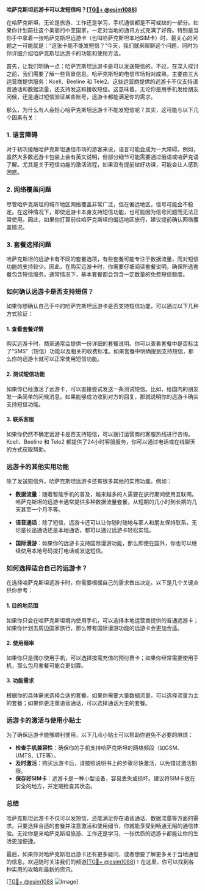 **哈萨克斯坦远游卡可以发短信吗？[[TG💪+ @esim1088](https://t.me/s/esim1088)]**

在哈萨克斯坦，无论是旅游、工作还是学习，手机通信都是不可或缺的一部分。如果你计划前往这个美丽的中亚国家，一定对当地的通讯方式充满了好奇。特别是当你手中拿着一张哈萨克斯坦远游卡（也叫哈萨克斯坦本地SIM卡）时，最关心的问题之一可能就是：“这张卡能不能发短信？”今天，我们就来聊聊这个问题，同时为你详细介绍哈萨克斯坦远游卡的功能和使用方法。

首先，让我们明确一点：哈萨克斯坦远游卡是可以发送短信的。不过，在深入探讨之前，我们需要了解一些背景信息。哈萨克斯坦的电信市场相对成熟，主要由三大运营商提供服务：Kcell、Beeline 和 Tele2。这些运营商提供的远游卡不仅支持语音通话和数据流量，还支持发送和接收短信。这意味着，无论你是用手机发给朋友问候，还是通过短信验证某些账号，远游卡都能满足你的需求。

那么，为什么有人会担心哈萨克斯坦远游卡不能发短信呢？其实，这可能与以下几个因素有关：

### **1. 语言障碍**
对于初次接触哈萨克斯坦通信市场的游客来说，语言可能会成为一大障碍。例如，虽然大多数远游卡包装上会有英文说明，但部分细节可能需要通过俄语或哈萨克语了解。尤其是关于短信功能的激活流程，如果没有提前做好功课，可能会让人感到困惑。

### **2. 网络覆盖问题**
尽管哈萨克斯坦的城市地区网络覆盖非常广泛，但在偏远地区，信号可能会不稳定。在这种情况下，即使远游卡本身支持短信功能，也可能因为信号问题而无法正常使用。因此，如果你打算前往哈萨克斯坦的偏远地区旅行，建议提前确认网络覆盖情况。

### **3. 套餐选择问题**
哈萨克斯坦的远游卡有不同的套餐选项，有些套餐可能专注于数据流量，而对短信功能的支持较少。因此，在购买远游卡时，你需要仔细阅读套餐说明，确保所选套餐包含短信服务。通常情况下，基本套餐都会包含一定数量的免费短信额度。

### **如何确认远游卡是否支持短信？**
如果你想确认自己手中的哈萨克斯坦远游卡是否支持短信功能，可以通过以下几种方式验证：

#### **1. 查看套餐详情**
购买远游卡时，商家通常会提供一份详细的套餐说明。你可以查看套餐中是否标注了“SMS”（短信）功能以及相关的收费标准。如果套餐中明确提到支持短信，那么你的远游卡就可以正常使用短信功能。

#### **2. 测试短信功能**
如果你已经激活了远游卡，可以直接尝试发送一条测试短信。比如，给国内的朋友发一条简单的问候消息。如果能够成功收到对方的回复，那就说明你的远游卡确实支持短信功能。

#### **3. 联系客服**
如果你仍然不确定远游卡是否支持短信，可以拨打运营商的客服热线进行咨询。Kcell、Beeline 和 Tele2 都提供了24小时客服服务，你可以通过电话或在线聊天的方式获取帮助。

### **远游卡的其他实用功能**
除了发送短信外，哈萨克斯坦远游卡还有很多其他的实用功能。例如：

- **数据流量**：随着智能手机的普及，越来越多的人需要在旅行期间使用互联网。哈萨克斯坦的远游卡通常提供多种数据流量套餐，从短期的几小时到长期的几天甚至一个月不等。
  
- **语音通话**：除了短信，远游卡还可以让你随时随地与家人和朋友保持联系。无论是长途通话还是本地通话，都可以通过远游卡轻松实现。

- **国际漫游**：如果你的远游卡支持国际漫游功能，那么即使在国外，你也可以继续使用本地号码拨打电话或发送短信。

### **如何选择适合自己的远游卡？**
在选择哈萨克斯坦远游卡时，你需要根据自己的需求做出决定。以下是几个关键点供你参考：

#### **1. 目的地范围**
如果你只会在哈萨克斯坦境内使用手机，可以选择本地运营商提供的普通远游卡；如果你计划去周边国家旅行，那么带有国际漫游功能的远游卡会更加合适。

#### **2. 使用频率**
如果你只是偶尔使用手机，可以选择按需充值的预付费卡；如果你经常需要使用手机，那么包月套餐可能会更划算。

#### **3. 功能需求**
根据你的具体需求选择合适的套餐。如果你需要大量数据流量，可以选择流量为主的套餐；如果你更注重语音通话，可以选择通话为主的套餐。

### **远游卡的激活与使用小贴士**
为了确保远游卡能够顺利使用，以下几点小贴士可以帮助你避免不必要的麻烦：

- **检查手机兼容性**：确保你的手机支持哈萨克斯坦的网络频段（如GSM、UMTS、LTE等）。
- **及时激活**：购买远游卡后，请按照说明书上的步骤尽快激活，以免错过激活期限。
- **保存好SIM卡**：远游卡是一种小型设备，容易丢失或损坏。建议将SIM卡放在安全的地方，并定期检查其状态。

### **总结**
哈萨克斯坦远游卡不仅可以发短信，还能满足你在语音通话、数据流量等方面的需求。只要选择合适的套餐并注意激活和使用细节，你就能享受到畅通无阻的通信体验。无论你是来哈萨克斯坦旅游、工作还是学习，一张优质的远游卡都能让你的生活更加便捷。

最后，如果你对哈萨克斯坦远游卡还有更多疑问，或者想要了解更多关于当地通信的信息，欢迎随时关注我们的频道[[TG💪+ @esim1088](https://t.me/s/esim1088)]！在这里，你可以找到各种实用的攻略和最新的资讯。

[[TG💪+ @esim1088](https://t.me/s/esim1088) ![Image](https://i.postimg.cc/4NQfJmqS/Snipaste-2025-05-13-00-14-12.png)]